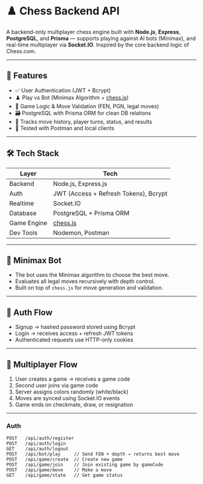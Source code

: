 # ♟️ Chess Backend API

A backend-only multiplayer chess engine built with **Node.js**, **Express**, **PostgreSQL**, and **Prisma** — supports playing against AI bots (Minimax), and real-time multiplayer via **Socket.IO**. Inspired by the core backend logic of Chess.com.

---

## 🚀 Features

- ✅ User Authentication (JWT + Bcrypt)
- ♟️ Play vs Bot (Minimax Algorithm + [chess.js](https://github.com/jhlywa/chess.js))
- 🧠 Game Logic & Move Validation (FEN, PGN, legal moves)
- 🗃️ PostgreSQL with Prisma ORM for clean DB relations
- 📜 Tracks move history, player turns, status, and results
- 🧪 Tested with Postman and local clients

---

## 🛠️ Tech Stack

| Layer        | Tech                         |
|-------------|------------------------------|
| Backend      | Node.js, Express.js           |
| Auth         | JWT (Access + Refresh Tokens), Bcrypt |
| Realtime     | Socket.IO                    |
| Database     | PostgreSQL + Prisma ORM       |
| Game Engine  | [chess.js](https://github.com/jhlywa/chess.js) |
| Dev Tools    | Nodemon, Postman             |

---

## 🧠 Minimax Bot

- The bot uses the Minimax algorithm to choose the best move.
- Evaluates all legal moves recursively with depth control.
- Built on top of `chess.js` for move generation and validation.

---

## 🔐 Auth Flow

- Signup → hashed password stored using Bcrypt
- Login → receives access + refresh JWT tokens
- Authenticated requests use HTTP-only cookies

---

## 📡 Multiplayer Flow

1. User creates a game → receives a game code
2. Second user joins via game code
3. Server assigns colors randomly (white/black)
4. Moves are synced using Socket.IO events
5. Game ends on checkmate, draw, or resignation

---


### Auth
```http
POST   /api/auth/register
POST   /api/auth/login
GET    /api/auth/logout
POST   /api/bot/play     // Send FEN + depth → returns best move
POST   /api/game/create  // Create new game
POST   /api/game/join    // Join existing game by gameCode
POST   /api/game/move    // Make a move
GET    /api/game/state   // Get game status



